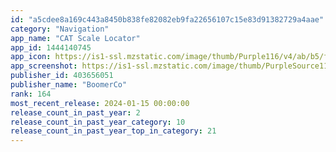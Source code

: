 ```yaml
---
id: "a5cdee8a169c443a8450b838fe82082eb9fa22656107c15e83d91382729a4aae"
category: "Navigation"
app_name: "CAT Scale Locator"
app_id: 1444140745
app_icon: https://is1-ssl.mzstatic.com/image/thumb/Purple116/v4/ab/b5/f0/abb5f0f6-8cc4-fa59-f28d-b8c0f9ff378e/AppIcon-0-0-1x_U007epad-0-85-220.png/1024x1024bb.png
app_screenshot: https://is1-ssl.mzstatic.com/image/thumb/PurpleSource115/v4/eb/c9/cd/ebc9cdda-6ba9-11ec-ec7c-8a26a7114e1a/224cf5c5-3fdf-4de0-ad49-de67c8c3d690_Simulator-Screen-Shot---iPhone-12-Pro-Max---2021-06-28-at-15.00.55.jpg/1284x2778bb.png
publisher_id: 403656051
publisher_name: "BoomerCo"
rank: 164
most_recent_release: 2024-01-15 00:00:00
release_count_in_past_year: 2
release_count_in_past_year_category: 10
release_count_in_past_year_top_in_category: 21
---
```

